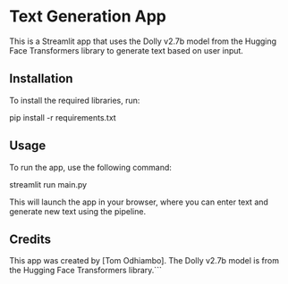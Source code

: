 # Text Generation App

This is a Streamlit app that uses the Dolly v2.7b model from the Hugging Face Transformers library to generate text based on user input.

## Installation

To install the required libraries, run:

pip install -r requirements.txt

## Usage

To run the app, use the following command:

streamlit run main.py

This will launch the app in your browser, where you can enter text and generate new text using the pipeline.

## Credits

This app was created by [Tom Odhiambo]. The Dolly v2.7b model is from the Hugging Face Transformers library.```
